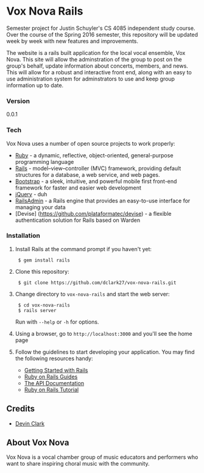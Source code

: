 # Vox Nova Rails
Semester project for Justin Schuyler's CS 4085 independent study course. Over the course of the Spring 2016 semester, this repository will be updated week by week with new features and improvements. 

The website is a rails built application for the local vocal ensemble, Vox Nova. This site will allow the adminstration of the group to post on the group's behalf, update information about concerts, members, and news. This will allow for a robust and interactive front end, along with an easy to use administration system for adminstrators to use and keep group information up to date.

### Version
0.0.1

### Tech

Vox Nova uses a number of open source projects to work properly:

* [Ruby](https://www.ruby-lang.org/en/) - a dynamic, reflective, object-oriented, general-purpose programming language
* [Rails](http://rubyonrails.org) - model–view–controller (MVC) framework, providing default structures for a database, a web service, and web pages.
* [Bootstrap](http://getbootstrap.com) - a sleek, intuitive, and powerful mobile first front-end framework for faster and easier web development
* [jQuery](https://jquery.com) - duh
* [RailsAdmin](https://github.com/sferik/rails_admin) - a Rails engine that provides an easy-to-use interface for managing your data
* [Devise] (https://github.com/plataformatec/devise) - a flexible authentication solution for Rails based on Warden

### Installation

1. Install Rails at the command prompt if you haven't yet:

        $ gem install rails

2. Clone this repository:

        $ git clone https://github.com/dclark27/vox-nova-rails.git

3. Change directory to `vox-nova-rails` and start the web server:

        $ cd vox-nova-rails
        $ rails server

   Run with `--help` or `-h` for options.

4. Using a browser, go to `http://localhost:3000` and you'll see the home page

5. Follow the guidelines to start developing your application. You may find
   the following resources handy:
    * [Getting Started with Rails](http://guides.rubyonrails.org/getting_started.html)
    * [Ruby on Rails Guides](http://guides.rubyonrails.org)
    * [The API Documentation](http://api.rubyonrails.org)
    * [Ruby on Rails Tutorial](http://www.railstutorial.org/book)

## Credits
* [Devin Clark](https://github.com/dclark27)

## About Vox Nova
Vox Nova is a vocal chamber group of music educators and performers who want to share inspiring choral music with the community.